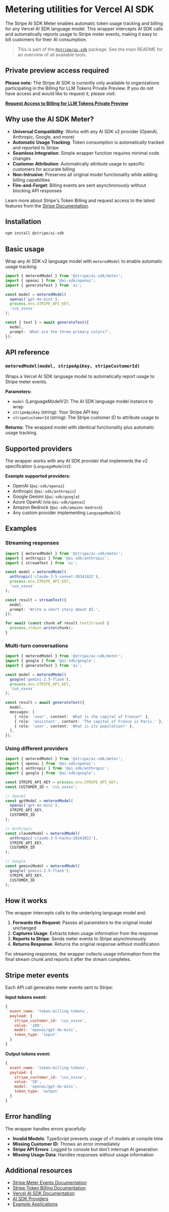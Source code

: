 # Metering utilities for Vercel AI SDK

The Stripe AI SDK Meter enables automatic token usage tracking and billing for any Vercel AI SDK language model. This wrapper intercepts AI SDK calls and automatically reports usage to Stripe meter events, making it easy to bill customers for their AI consumption.

> This is part of the [`@stripe/ai-sdk`](../README.md) package. See the main README for an overview of all available tools.

## Private preview access required

**Please note:** The Stripe AI SDK is currently only available to organizations participating in the Billing for LLM Tokens Private Preview. If you do not have access and would like to request it, please visit:

**[Request Access to Billing for LLM Tokens Private Preview](https://docs.stripe.com/billing/token-billing)**

## Why use the AI SDK Meter?

- **Universal Compatibility**: Works with any AI SDK v2 provider (OpenAI, Anthropic, Google, and more)
- **Automatic Usage Tracking**: Token consumption is automatically tracked and reported to Stripe
- **Seamless Integration**: Simple wrapper function requires minimal code changes
- **Customer Attribution**: Automatically attribute usage to specific customers for accurate billing
- **Non-Intrusive**: Preserves all original model functionality while adding billing capabilities
- **Fire-and-Forget**: Billing events are sent asynchronously without blocking API responses

Learn more about Stripe's Token Billing and request access to the latest features from the [Stripe Documentation](https://docs.stripe.com/billing/token-billing).

## Installation

```bash
npm install @stripe/ai-sdk
```

## Basic usage

Wrap any AI SDK v2 language model with `meteredModel` to enable automatic usage tracking:

```typescript
import { meteredModel } from '@stripe/ai-sdk/meter';
import { openai } from '@ai-sdk/openai';
import { generateText } from 'ai';

const model = meteredModel(
  openai('gpt-4o-mini'),
  process.env.STRIPE_API_KEY,
  'cus_xxxxx'
);

const { text } = await generateText({
  model,
  prompt: 'What are the three primary colors?',
});
```

## API reference

### `meteredModel(model, stripeApiKey, stripeCustomerId)`

Wraps a Vercel AI SDK language model to automatically report usage to Stripe meter events.

**Parameters:**
- `model` (LanguageModelV2): The AI SDK language model instance to wrap
- `stripeApiKey` (string): Your Stripe API key
- `stripeCustomerId` (string): The Stripe customer ID to attribute usage to

**Returns:**
The wrapped model with identical functionality plus automatic usage tracking.

## Supported providers

The wrapper works with any AI SDK provider that implements the v2 specification (`LanguageModelV2`):

**Example supported providers:**
- OpenAI (`@ai-sdk/openai`)
- Anthropic (`@ai-sdk/anthropic`)
- Google Gemini (`@ai-sdk/google`)
- Azure OpenAI (via `@ai-sdk/openai`)
- Amazon Bedrock (`@ai-sdk/amazon-bedrock`)
- Any custom provider implementing `LanguageModelV2`

## Examples

### Streaming responses

```typescript
import { meteredModel } from '@stripe/ai-sdk/meter';
import { anthropic } from '@ai-sdk/anthropic';
import { streamText } from 'ai';

const model = meteredModel(
  anthropic('claude-3-5-sonnet-20241022'),
  process.env.STRIPE_API_KEY,
  'cus_xxxxx'
);

const result = streamText({
  model,
  prompt: 'Write a short story about AI.',
});

for await (const chunk of result.textStream) {
  process.stdout.write(chunk);
}
```

### Multi-turn conversations

```typescript
import { meteredModel } from '@stripe/ai-sdk/meter';
import { google } from '@ai-sdk/google';
import { generateText } from 'ai';

const model = meteredModel(
  google('gemini-2.5-flash'),
  process.env.STRIPE_API_KEY,
  'cus_xxxxx'
);

const result = await generateText({
  model,
  messages: [
    { role: 'user', content: 'What is the capital of France?' },
    { role: 'assistant', content: 'The capital of France is Paris.' },
    { role: 'user', content: 'What is its population?' },
  ],
});
```

### Using different providers

```typescript
import { meteredModel } from '@stripe/ai-sdk/meter';
import { openai } from '@ai-sdk/openai';
import { anthropic } from '@ai-sdk/anthropic';
import { google } from '@ai-sdk/google';

const STRIPE_API_KEY = process.env.STRIPE_API_KEY;
const CUSTOMER_ID = 'cus_xxxxx';

// OpenAI
const gptModel = meteredModel(
  openai('gpt-4o-mini'),
  STRIPE_API_KEY,
  CUSTOMER_ID
);

// Anthropic
const claudeModel = meteredModel(
  anthropic('claude-3-5-haiku-20241022'),
  STRIPE_API_KEY,
  CUSTOMER_ID
);

// Google
const geminiModel = meteredModel(
  google('gemini-2.5-flash'),
  STRIPE_API_KEY,
  CUSTOMER_ID
);
```

## How it works

The wrapper intercepts calls to the underlying language model and:

1. **Forwards the Request**: Passes all parameters to the original model unchanged
2. **Captures Usage**: Extracts token usage information from the response
3. **Reports to Stripe**: Sends meter events to Stripe asynchronously
4. **Returns Response**: Returns the original response without modification

For streaming responses, the wrapper collects usage information from the final stream chunk and reports it after the stream completes.

## Stripe meter events

Each API call generates meter events sent to Stripe:

**Input tokens event:**
```javascript
{
  event_name: 'token-billing-tokens',
  payload: {
    stripe_customer_id: 'cus_xxxxx',
    value: '100',
    model: 'openai/gpt-4o-mini',
    token_type: 'input'
  }
}
```

**Output tokens event:**
```javascript
{
  event_name: 'token-billing-tokens',
  payload: {
    stripe_customer_id: 'cus_xxxxx',
    value: '50',
    model: 'openai/gpt-4o-mini',
    token_type: 'output'
  }
}
```

## Error handling

The wrapper handles errors gracefully:

- **Invalid Models**: TypeScript prevents usage of v1 models at compile time
- **Missing Customer ID**: Throws an error immediately
- **Stripe API Errors**: Logged to console but don't interrupt AI generation
- **Missing Usage Data**: Handles responses without usage information

## Additional resources

- [Stripe Meter Events Documentation](https://docs.stripe.com/api/billing/meter-event)
- [Stripe Token Billing Documentation](https://docs.stripe.com/billing/token-billing)
- [Vercel AI SDK Documentation](https://sdk.vercel.ai/docs)
- [AI SDK Providers](https://sdk.vercel.ai/docs/providers)
- [Example Applications](./examples/)

